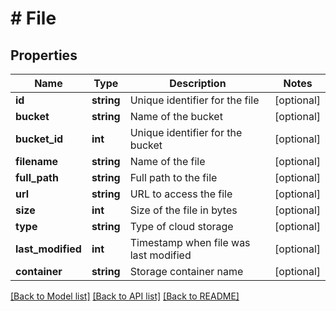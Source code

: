 # # File

## Properties

Name | Type | Description | Notes
------------ | ------------- | ------------- | -------------
**id** | **string** | Unique identifier for the file | [optional]
**bucket** | **string** | Name of the bucket | [optional]
**bucket_id** | **int** | Unique identifier for the bucket | [optional]
**filename** | **string** | Name of the file | [optional]
**full_path** | **string** | Full path to the file | [optional]
**url** | **string** | URL to access the file | [optional]
**size** | **int** | Size of the file in bytes | [optional]
**type** | **string** | Type of cloud storage | [optional]
**last_modified** | **int** | Timestamp when file was last modified | [optional]
**container** | **string** | Storage container name | [optional]

[[Back to Model list]](../../README.md#models) [[Back to API list]](../../README.md#endpoints) [[Back to README]](../../README.md)
